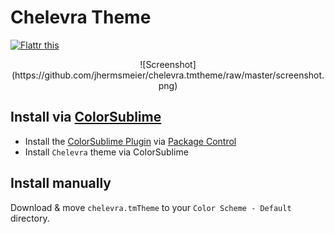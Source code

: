 # Chelevra Theme
[![Flattr this](https://api.flattr.com/button/flattr-badge-large.png)](https://flattr.com/thing/1369790/jhermsmeierchelevra-tmtheme-on-GitHub)

<center>
	![Screenshot](https://github.com/jhermsmeier/chelevra.tmtheme/raw/master/screenshot.png)
</center>

## Install via [ColorSublime](https://github.com/Colorsublime/Colorsublime-Themes)

- Install the [ColorSublime Plugin](https://github.com/Colorsublime/Colorsublime-Plugin) via [Package Control](https://sublime.wbond.net/installation)
- Install `Chelevra` theme via ColorSublime

## Install manually

Download & move `chelevra.tmTheme` to your `Color Scheme - Default` directory.
